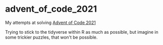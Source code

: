 # advent_of_code_2021

My attempts at solving [Advent of Code 2021](https://adventofcode.com/2021)

Trying to stick to the tidyverse within R as much as possible, but imagine in some trickier puzzles, that won't be possible.
